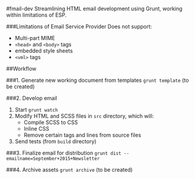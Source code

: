 #fmail-dev
Streamlining HTML email development using Grunt, working within limitations of ESP.

###Limitations of Email Service Provider
Does not support:

* Multi-part MIME
* `<head>` and `<body>` tags
* embedded style sheets
* `<vml>` tags

##Workflow

###1. Generate new working document from templates
`grunt template` (to be created)

###2. Develop email
1. Start `grunt watch`
2. Modify HTML and SCSS files in `src` directory, which will:
	* Compile SCSS to CSS
	* Inline CSS
	* Remove certain tags and lines from source files
3. Send tests (from `build` directory)

###3. Finalize email for distribution
`grunt dist --emailname=September+2015+Newsletter`

###4. Archive assets
`grunt archive` (to be created)